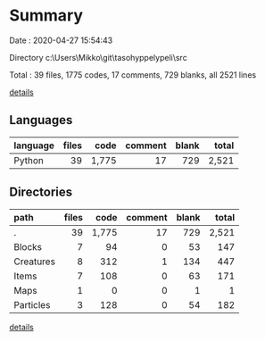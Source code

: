 # Summary

Date : 2020-04-27 15:54:43

Directory c:\Users\Mikko\git\tasohyppelypeli\src

Total : 39 files,  1775 codes, 17 comments, 729 blanks, all 2521 lines

[details](details.md)

## Languages
| language | files | code | comment | blank | total |
| :--- | ---: | ---: | ---: | ---: | ---: |
| Python | 39 | 1,775 | 17 | 729 | 2,521 |

## Directories
| path | files | code | comment | blank | total |
| :--- | ---: | ---: | ---: | ---: | ---: |
| . | 39 | 1,775 | 17 | 729 | 2,521 |
| Blocks | 7 | 94 | 0 | 53 | 147 |
| Creatures | 8 | 312 | 1 | 134 | 447 |
| Items | 7 | 108 | 0 | 63 | 171 |
| Maps | 1 | 0 | 0 | 1 | 1 |
| Particles | 3 | 128 | 0 | 54 | 182 |

[details](details.md)